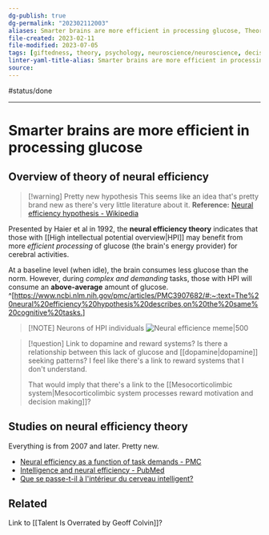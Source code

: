 ```yaml
---
dg-publish: true
dg-permalink: "202302112003"
aliases: Smarter brains are more efficient in processing glucose, Theory of Neuronal Efficiency, Theory of neuronal efficiency, Glucose Efficiency Theory, glucose efficiency theory, neural efficiency, biological advantage, explanation for high intellectual potential, glucose processing
file-created: 2023-02-11
file-modified: 2023-07-05
tags: [giftedness, theory, psychology, neuroscience/neuroscience, decision, process]
linter-yaml-title-alias: Smarter brains are more efficient in processing glucose
source: 
---
```


#status/done

---

# Smarter brains are more efficient in processing glucose

## Overview of theory of neural efficiency

> [!warning] Pretty new hypothesis
> This seems like an idea that's pretty brand new as there's very little literature about it.
> **Reference:** [Neural efficiency hypothesis - Wikipedia](https://en.wikipedia.org/wiki/Neural_efficiency_hypothesis)

Presented by Haier et al in 1992, the **neural efficiency theory** indicates that those with [[High intellectual potential overview|HPI]] may benefit from more *efficient processing* of glucose (the brain's energy provider) for cerebral activities.

At a baseline level (when idle), the brain consumes less glucose than the norm. However, during *complex and demanding* tasks, those with HPI will consume an **above-average** amount of glucose. ^[https://www.ncbi.nlm.nih.gov/pmc/articles/PMC3907682/#:~:text=The%20neural%20efficiency%20hypothesis%20describes,on%20the%20same%20cognitive%20tasks.]

> [!NOTE] Neurons of HPI individuals
> ![Neural efficience meme|500](https://www.meme-arsenal.com/memes/95ca289c25316f3ee112ead0734b01b6.jpg)

> [!question] Link to dopamine and reward systems?
> Is there a relationship between this lack of glucose and [[dopamine|dopamine]] seeking patterns? I feel like there's a link to reward systems that I don't understand.
> 
> That would imply that there's a link to the [[Mesocorticolimbic system|Mesocorticolimbic system processes reward motivation and decision making]]? 

## Studies on neural efficiency theory

Everything is from 2007 and later. Pretty new.

- [Neural efficiency as a function of task demands - PMC](https://www.ncbi.nlm.nih.gov/pmc/articles/PMC3907682/)
- [Intelligence and neural efficiency - PubMed](https://pubmed.ncbi.nlm.nih.gov/19580915/)
- [Que se passe-t-il à l'intérieur du cerveau intelligent?](https://www.ordrepsy.qc.ca/-/que-se-passe-t-il-a-l-interieur-du-cerveau-intelligent-)

## Related

Link to [[Talent Is Overrated by Geoff Colvin]]?
